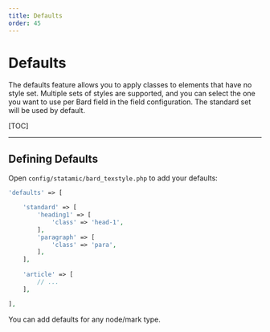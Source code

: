 ```yaml
---
title: Defaults
order: 45
---
```


# Defaults

The defaults feature allows you to apply classes to elements that have no style set. Multiple sets of styles are supported, and you can select the one you want to use per Bard field in the field configuration. The standard set will be used by default.

[TOC]

---

## Defining Defaults

Open `config/statamic/bard_texstyle.php` to add your defaults:

```php
'defaults' => [

    'standard' => [
        'heading1' => [
            'class' => 'head-1',
        ],
        'paragraph' => [
            'class' => 'para',
        ],
    ],
    
    'article' => [
        // ...
    ],

],
```

You can add defaults for any node/mark type.
